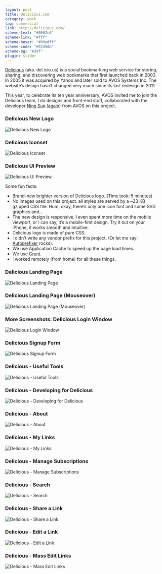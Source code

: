 ```yaml
---
layout: post
title: Delicious.com
category: work
tag: commercial
link: http://delicious.com/
scheme-text: "#0062c6"
scheme-link: "#fff"
scheme-hover: "#00edff"
scheme-code: "#32d5db"
scheme-bg: "#39f"
plugin: slider
---
```


<p><a href="http://delicious.com/">Delicious</a> (aka. del.icio.us) is a social bookmarking web service for storing, sharing, and discovering web bookmarks that first launched back in 2003. In 2005 it was acquired by Yahoo and later sold to AVOS Systems Inc. The website’s design hasn’t changed very much since its last redesign in 2011.</p>

<p>This year, to celebrate its ten year anniversary, AVOS invited me to join the Delicious team, I do designs and front-end stuff, collaborated with the developer <a href="http://sunng.info/">Ning Sun</a> (<a href="{% post_url /work/commercial/2012-12-13-readwise %}">again</a>) from AVOS on this project.</p>

<h3>Delicious New Logo</h3>
<p><img src="{{ site.data.var.file }}/delicious.com-logo.png" alt="Delicious New Logo"></p>

<h3>Delicious Iconset</h3>
<p><img src="{{ site.data.var.file }}/delicious.com-iconset.png" alt="Delicious Iconset"></p>

<h3>Delicious UI Preview</h3>
<p><img src="{{ site.data.var.file }}/delicious.com.png" alt="Delicious UI Preview"></p>

<p>Some fun facts:</p>

<ul>
  <li>Brand-new brighter version of Delicious logo. (Time took: 5 minutes)</li>
  <li>No images used on this project. all styles are served by a ~23 KB gzipped CSS file. Hum, okay, there’s only one icon font and some SVG graphics and&hellip;</li>
  <li>The new design is responsive, I even spent more time on the mobile viewport, or I can say, it’s a mobile-first design. Try it out on your iPhone, it works smooth and intuitive.</li>
  <li>Delicious logo is made of pure CSS.</li>
  <li>I didn’t write any vendor prefix for this project. (Or let me say: <a href="https://github.com/ai/autoprefixer">Autoprefixer</a> rocks).</li>
  <li>We use Application Cache to speed up the page load times.</li>
  <li>We use <a href="http://gruntjs.com/">Grunt</a>.</li>
  <li>I worked remotely (from home) for all these things.</li>
</ul>

<h3>Delicious Landing Page</h3>
<p class="browser"><img src="{{ site.data.var.file }}/delicious.com-homepage.png" alt="Delicious Landing Page"></p>

<h3>Delicious Landing Page (Mouseover)</h3>
<p class="browser"><img src="{{ site.data.var.file }}/delicious.com-homepage-hover.png" alt="Delicious Landing Page (Mouseover)"></p>

<h3>More Screenshots: Delicious Login Window</h3>
<p class="browser"><img src="{{ site.data.var.file }}/delicious.com-screenshot-01.png" alt="Delicious Login Window"></p>

<h3>Delicious Signup Form</h3>
<p class="browser"><img src="{{ site.data.var.file }}/delicious.com-screenshot-02.png" alt="Delicious Signup Form"></p>

<h3>Delicious - Useful Tools</h3>
<p class="browser"><img src="{{ site.data.var.file }}/delicious.com-screenshot-03.png" alt="Delicious - Useful Tools"></p>

<h3>Delicious - Developing for Delicious</h3>
<p class="browser"><img src="{{ site.data.var.file }}/delicious.com-screenshot-04.png" alt="Delicious - Developing for Delicious"></p>

<h3>Delicious - About</h3>
<p class="browser"><img src="{{ site.data.var.file }}/delicious.com-screenshot-05.png" alt="Delicious - About"></p>

<h3>Delicious - My Links</h3>
<p class="browser"><img src="{{ site.data.var.file }}/delicious.com-screenshot-06.png" alt="Delicious - My Links"></p>

<h3>Delicious - Manage Subscriptions</h3>
<p class="browser"><img src="{{ site.data.var.file }}/delicious.com-screenshot-07.png" alt="Delicious - Manage Subscriptions"></p>

<h3>Delicious - Search</h3>
<p class="browser"><img src="{{ site.data.var.file }}/delicious.com-screenshot-08.png" alt="Delicious - Search"></p>

<h3>Delicious - Share a Link</h3>
<p class="browser"><img src="{{ site.data.var.file }}/delicious.com-screenshot-09.png" alt="Delicious - Share a Link"></p>

<h3>Delicious - Edit a Link</h3>
<p class="browser"><img src="{{ site.data.var.file }}/delicious.com-screenshot-10.png" alt="Delicious - Edit a Link"></p>

<h3>Delicious - Mass Edit Links</h3>
<p class="browser"><img src="{{ site.data.var.file }}/delicious.com-screenshot-11.png" alt="Delicious - Mass Edit Links"></p>
